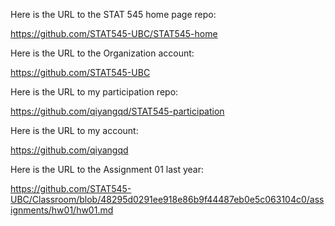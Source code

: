 Here is the URL to the STAT 545 home page repo:

https://github.com/STAT545-UBC/STAT545-home

Here is the URL to the Organization account:

https://github.com/STAT545-UBC

Here is the URL to my participation repo: 

https://github.com/qiyangqd/STAT545-participation

Here is the URL to my account:

https://github.com/qiyangqd

Here is the URL to the Assignment 01 last year:

https://github.com/STAT545-UBC/Classroom/blob/48295d0291ee918e86b9f44487eb0e5c063104c0/assignments/hw01/hw01.md
